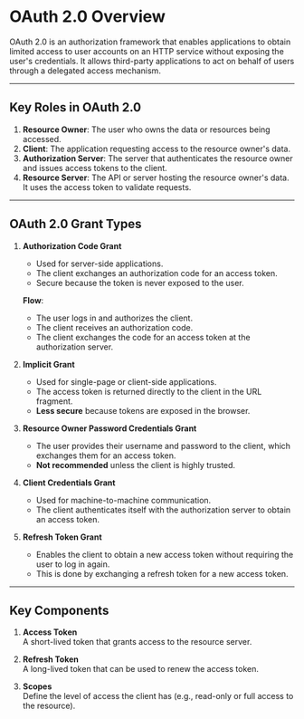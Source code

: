 # OAuth 2.0 Overview

OAuth 2.0 is an authorization framework that enables applications to obtain limited access to user accounts on an HTTP service without exposing the user's credentials. It allows third-party applications to act on behalf of users through a delegated access mechanism.

---

## **Key Roles in OAuth 2.0**
1. **Resource Owner**: The user who owns the data or resources being accessed.
2. **Client**: The application requesting access to the resource owner's data.
3. **Authorization Server**: The server that authenticates the resource owner and issues access tokens to the client.
4. **Resource Server**: The API or server hosting the resource owner's data. It uses the access token to validate requests.

---

## **OAuth 2.0 Grant Types**

1. **Authorization Code Grant**  
   - Used for server-side applications.
   - The client exchanges an authorization code for an access token.
   - Secure because the token is never exposed to the user.

   **Flow**:
   - The user logs in and authorizes the client.
   - The client receives an authorization code.
   - The client exchanges the code for an access token at the authorization server.

2. **Implicit Grant**  
   - Used for single-page or client-side applications.
   - The access token is returned directly to the client in the URL fragment.
   - **Less secure** because tokens are exposed in the browser.

3. **Resource Owner Password Credentials Grant**  
   - The user provides their username and password to the client, which exchanges them for an access token.
   - **Not recommended** unless the client is highly trusted.

4. **Client Credentials Grant**  
   - Used for machine-to-machine communication.
   - The client authenticates itself with the authorization server to obtain an access token.

5. **Refresh Token Grant**  
   - Enables the client to obtain a new access token without requiring the user to log in again.
   - This is done by exchanging a refresh token for a new access token.

---

## **Key Components**

1. **Access Token**  
   A short-lived token that grants access to the resource server.

2. **Refresh Token**  
   A long-lived token that can be used to renew the access token.

3. **Scopes**  
   Define the level of access the client has (e.g., read-only or full access to the resource).